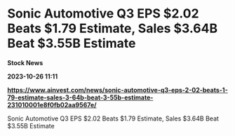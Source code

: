 # Sonic Automotive Q3 EPS $2.02 Beats $1.79 Estimate, Sales $3.64B Beat $3.55B Estimate
**Stock News**

**2023-10-26 11:11**

**https://www.ainvest.com/news/sonic-automotive-q3-eps-2-02-beats-1-79-estimate-sales-3-64b-beat-3-55b-estimate-231010001e8f0fb02aa9567e/**

Sonic Automotive Q3 EPS $2.02 Beats $1.79 Estimate, Sales $3.64B Beat $3.55B Estimate